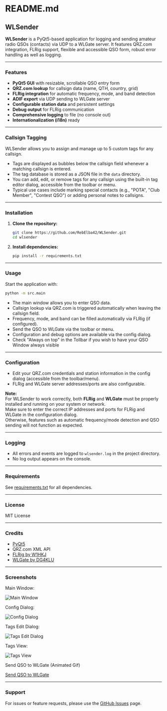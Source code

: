 # README.md

## WLSender

**WLSender** is a PyQt5-based application for logging and sending amateur radio QSOs (contacts) via UDP to a WLGate server. It features QRZ.com integration, FLRig support, flexible and accessible QSO form, robust error handling as well as logging.

---

### Features

- **PyQt5 GUI** with resizable, scrollable QSO entry form
- **QRZ.com lookup** for callsign data (name, QTH, country, grid)
- **FLRig integration** for automatic frequency, mode, and band detection
- **ADIF export** via UDP sending to WLGate server
- **Configurable station data** and persistent settings
- **Debug output** for FLRig communication
- **Comprehensive logging** to file (no console out)
- **Internationalization (i18n)** ready

---

### Callsign Tagging

WLSender allows you to assign and manage up to 5 custom tags for any callsign.  
- Tags are displayed as bubbles below the callsign field whenever a matching callsign is entered.
- The tag database is stored as a JSON file in the `data` directory.
- You can add, edit, or remove tags for any callsign using the built-in tag editor dialog, accessible from the toolbar or menu.
- Typical use cases include marking special contacts (e.g., "POTA", "Club Member", "Contest QSO") or adding personal notes to callsigns.

---

### Installation

1. **Clone the repository:**
    ```sh
    git clone https://github.com/RebElba42/WLSender.git
    cd wlsender
    ```

2. **Install dependencies:**
    ```sh
    pip install -r requirements.txt
    ```

---

### Usage

Start the application with:

```sh
python -m src.main
```

- The main window allows you to enter QSO data.
- Callsign lookup via QRZ.com is triggered automatically when leaving the callsign field.
- Frequency, mode, and band can be filled automatically via FLRig (if configured).
- Send the QSO to WLGate via the toolbar or menu.
- Configuration and debug options are available via the config dialog.
- Check "Always on top" in the Tollbar if you wish to have your QSO Window always visible

---

### Configuration

- Edit your QRZ.com credentials and station information in the config dialog (accessible from the toolbar/menu).
- FLRig and WLGate server addresses/ports are also configurable.

**Note:**  
For WLSender to work correctly, both **FLRig** and **WLGate** must be properly installed and running on your system or network.  
Make sure to enter the correct IP addresses and ports for FLRig and WLGate in the configuration dialog.  
Otherwise, features such as automatic frequency/mode detection and QSO sending will not function as expected.

---

### Logging

- All errors and events are logged to `wlsender.log` in the project directory.
- No log output appears on the console.

---

### Requirements

See [requirements.txt](requirements.txt) for all dependencies.

---

### License

MIT License

---

### Credits

- [PyQt5](https://pypi.org/project/PyQt5/)
- QRZ.com XML API
- [FLRig by W1HKJ](https://github.com/w1hkj/flrig)
- [WLGate by DG4KLU](https://github.com/wavelog/WaveLogGate)

---

### Screenshots


Main Window:

![Main Window](images/screenshot_main.png)

Config Dialog:

![Config Dialog](images/screenshot_config.png)

Tags Edit Dialog:

![Tags Edit Dialog](images/screenshot_tags.png)

Tags View:

![Tags View](images/screenshot_tags_view.png)

Send QSO to WLGate (Animated Gif)

[Send QSO to WLGate](images/SendQSO.gif)

---

### Support

For issues or feature requests, please use the [GitHub Issues](https://github.com/RebElba42/WLSender/issues) page.
